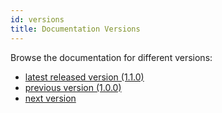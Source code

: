 ```yaml
---
id: versions
title: Documentation Versions
---
```


Browse the documentation for different versions:

- [latest released version (1.1.0)](/docs/getting-started)
- [previous version (1.0.0)](/docs/1.0.0/getting-started)
- [next version](/docs/next/getting-started)
